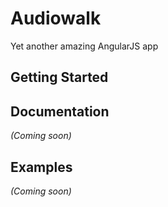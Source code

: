 # Audiowalk

Yet another amazing AngularJS app

## Getting Started

## Documentation
_(Coming soon)_

## Examples
_(Coming soon)_

